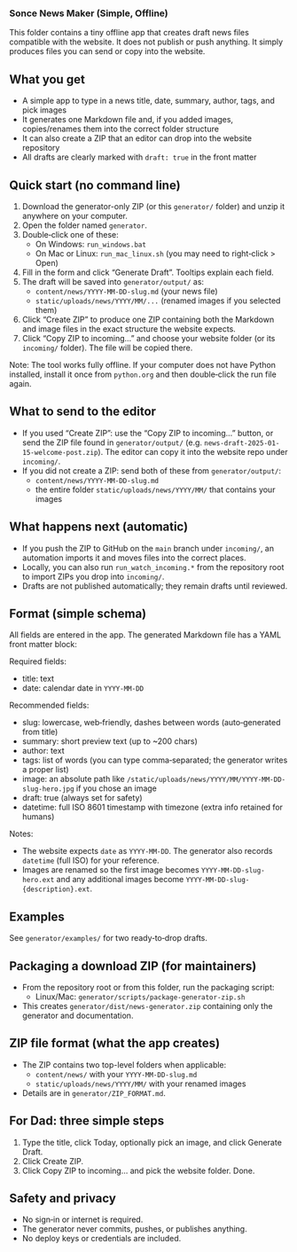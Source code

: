 ### Sonce News Maker (Simple, Offline)

This folder contains a tiny offline app that creates draft news files compatible with the website. It does not publish or push anything. It simply produces files you can send or copy into the website.

## What you get
- A simple app to type in a news title, date, summary, author, tags, and pick images
- It generates one Markdown file and, if you added images, copies/renames them into the correct folder structure
- It can also create a ZIP that an editor can drop into the website repository
- All drafts are clearly marked with `draft: true` in the front matter

## Quick start (no command line)
1. Download the generator-only ZIP (or this `generator/` folder) and unzip it anywhere on your computer.
2. Open the folder named `generator`.
3. Double‑click one of these:
   - On Windows: `run_windows.bat`
   - On Mac or Linux: `run_mac_linux.sh` (you may need to right‑click > Open)
4. Fill in the form and click “Generate Draft”. Tooltips explain each field.
5. The draft will be saved into `generator/output/` as:
   - `content/news/YYYY-MM-DD-slug.md` (your news file)
   - `static/uploads/news/YYYY/MM/...` (renamed images if you selected them)
6. Click “Create ZIP” to produce one ZIP containing both the Markdown and image files in the exact structure the website expects.
7. Click “Copy ZIP to incoming…” and choose your website folder (or its `incoming/` folder). The file will be copied there.

Note: The tool works fully offline. If your computer does not have Python installed, install it once from `python.org` and then double‑click the run file again.

## What to send to the editor
- If you used “Create ZIP”: use the “Copy ZIP to incoming…” button, or send the ZIP file found in `generator/output/` (e.g. `news-draft-2025-01-15-welcome-post.zip`). The editor can copy it into the website repo under `incoming/`.
- If you did not create a ZIP: send both of these from `generator/output/`:
  - `content/news/YYYY-MM-DD-slug.md`
  - the entire folder `static/uploads/news/YYYY/MM/` that contains your images

## What happens next (automatic)
- If you push the ZIP to GitHub on the `main` branch under `incoming/`, an automation imports it and moves files into the correct places.
- Locally, you can also run `run_watch_incoming.*` from the repository root to import ZIPs you drop into `incoming/`.
- Drafts are not published automatically; they remain drafts until reviewed.

## Format (simple schema)
All fields are entered in the app. The generated Markdown file has a YAML front matter block:

Required fields:
- title: text
- date: calendar date in `YYYY-MM-DD`

Recommended fields:
- slug: lowercase, web‑friendly, dashes between words (auto‑generated from title)
- summary: short preview text (up to ~200 chars)
- author: text
- tags: list of words (you can type comma‑separated; the generator writes a proper list)
- image: an absolute path like `/static/uploads/news/YYYY/MM/YYYY-MM-DD-slug-hero.jpg` if you chose an image
- draft: true (always set for safety)
- datetime: full ISO 8601 timestamp with timezone (extra info retained for humans)

Notes:
- The website expects `date` as `YYYY-MM-DD`. The generator also records `datetime` (full ISO) for your reference.
- Images are renamed so the first image becomes `YYYY-MM-DD-slug-hero.ext` and any additional images become `YYYY-MM-DD-slug-{description}.ext`.

## Examples
See `generator/examples/` for two ready‑to‑drop drafts.

## Packaging a download ZIP (for maintainers)
- From the repository root or from this folder, run the packaging script:
  - Linux/Mac: `generator/scripts/package-generator-zip.sh`
- This creates `generator/dist/news-generator.zip` containing only the generator and documentation.

## ZIP file format (what the app creates)
- The ZIP contains two top-level folders when applicable:
  - `content/news/` with your `YYYY-MM-DD-slug.md`
  - `static/uploads/news/YYYY/MM/` with your renamed images
- Details are in `generator/ZIP_FORMAT.md`.

## For Dad: three simple steps
1. Type the title, click Today, optionally pick an image, and click Generate Draft.
2. Click Create ZIP.
3. Click Copy ZIP to incoming… and pick the website folder. Done.

## Safety and privacy
- No sign‑in or internet is required.
- The generator never commits, pushes, or publishes anything.
- No deploy keys or credentials are included.

